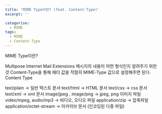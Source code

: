```yaml
---
title: 'MIME Type이란? (feat. Content-Type)'
excerpt: ''

categorise:
  - MIME
tags:
  - MIME
  - Content-Type
---
```


MIME Type이란?

Multipose Internet Mail Extensions
메시지의 내용이 어떤 형식인지 알려주기 위한 것
Content-Type을 통해 헤더 값을 적절히 MIME-Type 값으로 설정해주면 된다.
Content Type

text/plain -> 일반 텍스트 문서
text/html -> HTML 문서
text/css -> css 문서
text/xml -> xml 문서
image/jpeg , image/png -> jpeg, png 이미지 파일
video/mpeg, audio/mp3 -> 비디오, 오디오 파일
application/zip -> 압축파일
application/octet-stream -> 아카이브 문서 (인코딩된 다중 파일)
